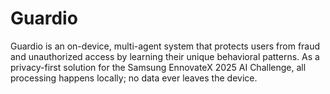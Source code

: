 # Guardio
Guardio is an on-device, multi-agent system that protects users from fraud and unauthorized access by learning their unique behavioral patterns. As a privacy-first solution for the Samsung EnnovateX 2025 AI Challenge, all processing happens locally; no data ever leaves the device.
